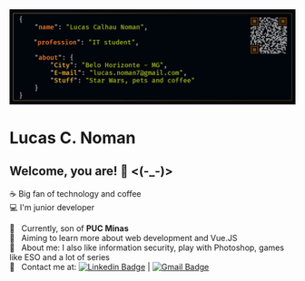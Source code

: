 <!--
**lucasnoman/lucasnoman** is a ✨ _special_ ✨ repository because its `README.md` (this file) appears on your GitHub profile.
Here are some ideas to get you started:
- 🔭 I’m currently working on ...
- 🌱 I’m currently learning ...
- 👯 I’m looking to collaborate on ...
- 🤔 I’m looking for help with ...
- 💬 Ask me about ...
- 📫 How to reach me: ...
- 😄 Pronouns: ...
- ⚡ Fun fact: ...
-->


<img width="auto" src="https://github.com/lucasnoman/lucasnoman/blob/master/Banner%20qr%20linkedin.png">


# Lucas C. Noman

## Welcome, you are! 👋 <(-_-)>
:coffee: Big fan of technology and coffee
<br/>:computer: I'm junior developer

 :school:  &nbsp; Currently, son of **PUC Minas**
 <br/> :green_book: &nbsp; Aiming to learn more about web development and Vue.JS
 <br/> 💬  &nbsp; About me: I also like information security, play with Photoshop, games like ESO and a lot of series
 <br/> :email: &nbsp; Contact me at: [![Linkedin Badge](https://img.shields.io/badge/-LucasCNoman-blue?style=flat-square&logo=Linkedin&logoColor=white&link=https://www.linkedin.com/in/lucas-calhau-noman-45209b95/)](https://www.linkedin.com/in/lucas-calhau-noman-45209b95/) 
| 
[![Gmail Badge](https://img.shields.io/badge/-lucasnoman7@gmail.com-c14438?style=flat-square&logo=Gmail&logoColor=white&link=mailto:lucasnoman7@gmail.com)](mailto:lucasnoman7@gmail.com)
